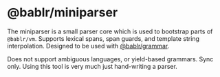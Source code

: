 # @bablr/miniparser

The miniparser is a small parser core which is used to bootstrap parts of `@bablr/vm`. Supports lexical spans, span guards, and template string interpolation. Designed to be used with [@bablr/grammar](https://github.com/bablr-lang/grammar).

Does not support ambiguous languages, or yield-based grammars. Sync only. Using this tool is very much just hand-writing a parser.

